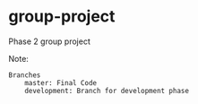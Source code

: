# group-project
Phase 2 group project

Note:

    Branches
        master: Final Code
        development: Branch for development phase